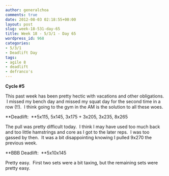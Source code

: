 ```yaml
---
author: generalchoa
comments: true
date: 2012-08-03 02:18:55+00:00
layout: post
slug: week-18-531-day-65
title: Week 18 - 5/3/1 - Day 65
wordpress_id: 968
categories:
- 5/3/1
- Deadlift Day
tags:
- agile 8
- deadlift
- defranco's
---
```


**Cycle #5**

This past week has been pretty hectic with vacations and other obligations.  I missed my bench day and missed my squat day for the second time in a row (!!).  I think going to the gym in the AM is the solution to all these woes.

**Deadlift:  **5x115, 5x145, 3x175 + 3x205, 3x235, 8x265

The pull was pretty difficult today.  I think I may have used too much back and too little hamstrings and core as I got to the later reps.  I was too gassed by then.  It was a bit disappointing knowing I pulled 9x270 the previous week.

**BBB Deadlift:  **5x10x145

Pretty easy.  First two sets were a bit taxing, but the remaining sets were pretty easy.
